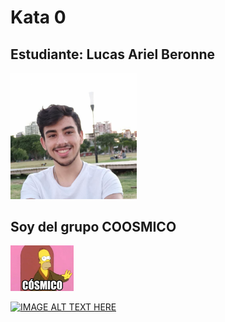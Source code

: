 # Kata 0

## Estudiante: Lucas Ariel Beronne

<img src="miFoto.jpeg" width="40%" height="40%">
  

## Soy del grupo COOSMICO

<img src="coosmico.jpg" width="20%" height="20%">

[![IMAGE ALT TEXT HERE](https://img.youtube.com/vi/YOUTUBE_VIDEO_ID_HERE/0.jpg)](https://www.youtube.com/watch?v=DC--XxOErns)


